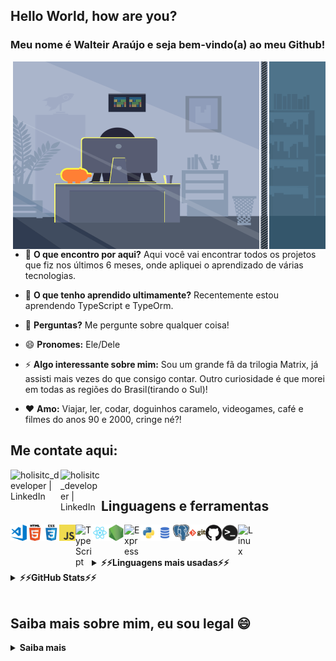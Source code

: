 ## **Hello World, how are you?**
### Meu nome é Walteir Araújo e seja bem-vindo(a) ao meu Github!

<img align="right" alt="GIF" src="codeloop.gif" width="500" height="300" />


- 🔭 **O que encontro por aqui?** Aqui você vai encontrar todos os projetos que fiz nos últimos 6 meses, onde apliquei o aprendizado de várias tecnologias.


- 🌱 **O que tenho aprendido ultimamente?** Recentemente estou aprendendo TypeScript e TypeOrm.


- 💬 **Perguntas?** Me pergunte sobre qualquer coisa!


- 😄 **Pronomes:** Ele/Dele


- ⚡ **Algo interessante sobre mim:** Sou um grande fã da trilogia Matrix, já assisti mais vezes do que consigo contar. Outro curiosidade é que morei em todas as regiões do Brasil(tirando o Sul)!


- ♥️ **Amo:** Viajar, ler, codar, doguinhos caramelo, videogames, café e filmes do anos 90 e 2000, cringe né?!


## Me contate aqui:
<a href="https://www.linkedin.com/in/walteir-araujo/" target="_blank"><img align="left" alt="holisitc_developer | LinkedIn" width="80px" src="https://img.shields.io/badge/LinkedIn-0077B5?style=for-the-badge&logo=linkedin&logoColor=white" /></a>
[<img align="left" alt="holisitc_developer | LinkedIn" width="65px" src="https://img.shields.io/badge/Gmail-D14836?style=for-the-badge&logo=gmail&logoColor=white" />](mailto:walteiraraujo@poli.ufrj.br)

</br>

## Linguagens e ferramentas
<a href="#"><img align="left" alt="Visual Studio Code" width="26px" src="https://raw.githubusercontent.com/github/explore/80688e429a7d4ef2fca1e82350fe8e3517d3494d/topics/visual-studio-code/visual-studio-code.png" /></a>
<a href="#"><img align="left" alt="HTML5" width="26px" src="https://raw.githubusercontent.com/github/explore/80688e429a7d4ef2fca1e82350fe8e3517d3494d/topics/html/html.png" /></a>
<a href="#"><img align="left" alt="CSS3" width="26px" src="https://raw.githubusercontent.com/github/explore/80688e429a7d4ef2fca1e82350fe8e3517d3494d/topics/css/css.png" /></a>
<a href="#"><img align="left" alt="JavaScript" width="26px" src="https://raw.githubusercontent.com/github/explore/80688e429a7d4ef2fca1e82350fe8e3517d3494d/topics/javascript/javascript.png" /></a>
<a href="#"><img align="left" alt="TypeScript" width="26px" src="https://cdn.icon-icons.com/icons2/2415/PNG/128/typescript_plain_logo_icon_146316.png" /></a>
<a href="#"><img align="left" alt="React" width="26px" src="https://raw.githubusercontent.com/github/explore/80688e429a7d4ef2fca1e82350fe8e3517d3494d/topics/react/react.png" /></a>
<a href="#"><img align="left" alt="Node.js" width="26px" src="https://raw.githubusercontent.com/github/explore/80688e429a7d4ef2fca1e82350fe8e3517d3494d/topics/nodejs/nodejs.png" /></a>
<a href="#"><img align="left" alt="Express" width="26px" src="https://simpleicons.org/icons/express.svg" /></a>
<a href="#"><img align="left" alt="python" width="26px" src="https://raw.githubusercontent.com/github/explore/80688e429a7d4ef2fca1e82350fe8e3517d3494d/topics/python/python.png" /></a>
<a href="#"><img align="left" alt="SQL" width="26px" src="https://raw.githubusercontent.com/github/explore/80688e429a7d4ef2fca1e82350fe8e3517d3494d/topics/sql/sql.png" /></a>
<a href="#"><img align="left" alt="postgreSQL" width="26px" src="https://raw.githubusercontent.com/github/explore/80688e429a7d4ef2fca1e82350fe8e3517d3494d/topics/postgresql/postgresql.png" /></a>
<a href="#"><img align="left" alt="Git" width="26px" src="https://raw.githubusercontent.com/github/explore/80688e429a7d4ef2fca1e82350fe8e3517d3494d/topics/git/git.png" /></a>
<a href="#"><img align="left" alt="GitHub" width="26px" src="https://raw.githubusercontent.com/github/explore/78df643247d429f6cc873026c0622819ad797942/topics/github/github.png" /></a>
<a href="#"><img align="left" alt="Terminal" width="26px" src="https://raw.githubusercontent.com/github/explore/80688e429a7d4ef2fca1e82350fe8e3517d3494d/topics/terminal/terminal.png" /></a>
<a href="#"><img align="left" alt="Linux" width="26px" src="https://simpleicons.org/icons/linux.svg" /></a>

</br>
</br>
</br>

<details>
  <summary><strong>⚡⚡Linguagens mais usadas⚡⚡</strong></summary>

<img alt="Anna's GitHub Top Languages" src="https://github-readme-stats.vercel.app/api/top-langs/?username=WalteirJulioAraujo" />

</details>

<details>
  <summary><strong>⚡⚡GitHub Stats⚡⚡</strong></summary>

  <img alt="Anna's GitHub Stats" src="https://github-readme-stats.vercel.app/api?username=WalteirJulioAraujo&show_icons=true&hide_border=true" />

</details>

</br>

## Saiba mais sobre mim, eu sou legal 😄 
<details>
<summary><strong>Saiba mais</strong></summary>

<a href="https://www.instagram.com/walteirtei/" target="_blank"><img alt="Instagram" width="100px" src="https://img.shields.io/badge/Instagram-E4405F?style=for-the-badge&logo=instagram&logoColor=white" /></a>

Meu nome é Walteir Araújo e tenho 27 anos. Sou aluno de Engenharia Metalúrgica - UFRJ e no último ano tenho me dedicado totalmente a programação. </br>
Meu fascínio pela computação começou quando era pequeno, sempre amei computadores e me perguntava como tudo funcionava "por dentro". Na faculdade tive contanto com o python, e o usava pra resolver pequenos problemas do dia a dia, como fazer algumas contas pra mim. Porém foi na minha iniciação científica em que vi o poder que a programação tem, e decidi entrar de cabeça na área.</br>
Conheci o modelo de bootcamp e escolhi um, que também me escolheu, a Driven, e digo com toda certeza que foi uma das melhores escohas da minha vida. Aprendi várias linguagens, fiz vários projetos aplicando metodologias ágeis e fiz vários amigos que carrego comigo.</br>
Posso dizer,tranquilamente, eu amo programar 😍!

</details>
